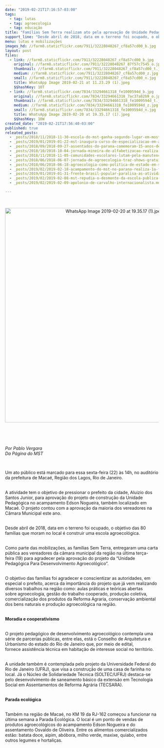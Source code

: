 ```yaml
---
date: "2019-02-21T17:16:57-03:00"
tags:
  - tag: lutas
  - tag: agroecologia
  - tag: educação
title: "Famílias Sem Terra realizam ato pela aprovação de Unidade Pedagógica no Rio de Janeiro "
support_line: "Desde abril de 2018, data em o terreno foi ocupado, o objetivo das 80 famílias que moram no local é construir uma escola agroecológica"
menu: lutas e mobilizações
images_hd: //farm8.staticflickr.com/7911/32228048267_cf8a57cd00_b.jpg
layout: post
files:
  - link: //farm8.staticflickr.com/7911/32228048267_cf8a57cd00_b.jpg
    original: //farm8.staticflickr.com/7911/32228048267_87f57c7545_o.jpg
    thumbnail: //farm8.staticflickr.com/7911/32228048267_cf8a57cd00_t.jpg
    medium: //farm8.staticflickr.com/7911/32228048267_cf8a57cd00_z.jpg
    small: //farm8.staticflickr.com/7911/32228048267_cf8a57cd00_n.jpg
    title: WhatsApp Image 2019-02-21 at 11.23.29 (1).jpeg
    $$hashKey: 10T
  - link: //farm8.staticflickr.com/7834/33294661318_fe1009594d_b.jpg
    original: //farm8.staticflickr.com/7834/33294661318_7ac37a82b9_o.jpg
    thumbnail: //farm8.staticflickr.com/7834/33294661318_fe1009594d_t.jpg
    medium: //farm8.staticflickr.com/7834/33294661318_fe1009594d_z.jpg
    small: //farm8.staticflickr.com/7834/33294661318_fe1009594d_n.jpg
    title: WhatsApp Image 2019-02-20 at 19.35.17 (1).jpeg
    $$hashKey: 10W
created_date: "2019-02-21T17:56:40-03:00"
published: true
releated_posts:
  - _posts/2018/11/2018-11-30-escola-do-mst-ganha-segundo-lugar-em-mostra-pedagogica-no-rs.md
  - _posts/2019/01/2019-01-22-mst-inaugura-curso-de-especializacao-em-agroecologia-voltada-a-educacao.md
  - _posts/2018/09/2018-09-27-assentados-do-parana-comemoram-15-anos-de-acesso-a-educacao-popular.md
  - _posts/2018/10/2018-10-04-jornada-mineira-de-alfabetizacao-realiza-circulos-de-cultura.md
  - _posts/2018/11/2018-11-05-comunidades-escolares-lutam-pela-manutencao-de-escolas-do-campo-em-abelardo-luz-santa-catarina.md
  - _posts/2018/06/2018-06-07-jornada-de-agroecologia-traz-shows-gratuitos-de-ana-canas-otto-e-bateria-da-tuiuti-para-curitiba.md
  - _posts/2018/06/2018-06-18-agroecologia-como-politica-de-estado-em-sergipe.md
  - _posts/2019/02/2019-02-18-acampamento-do-mst-no-parana-realiza-1a-festa-da-colheita-e-da-reforma-agraria.md
  - _posts/2019/01/2019-01-31-frente-brasil-popular-paralisa-as-atividades-da-vale-em-governador-valadares.md
  - _posts/2019/02/2019-02-08-mst-repudia-o-desmonte-da-escola-publica-de-saude.md
  - _posts/2019/02/2019-02-09-apolonio-de-carvalho-internacionalista.md

---
```

<p>&nbsp;</p>

<p style="text-align:center"><img alt="WhatsApp Image 2019-02-20 at 19.35.17 (1).jpeg" height="700" src="//farm8.staticflickr.com/7834/33294661318_fe1009594d_b.jpg" width="700" /></p>

<p>&nbsp;</p>

<p>&nbsp;</p>

<p><em>Por Pablo Vergara<br />
Da P&aacute;gina do MST&nbsp;</em></p>

<p>&nbsp;</p>

<p>Um ato p&uacute;blico est&aacute; marcado para essa sexta-feira (22) &agrave;s 14h, no audit&oacute;rio da prefeitura de Maca&eacute;, Regi&atilde;o dos Lagos, Rio de Janeiro.</p>

<p><br />
A atividade tem o objetivo de pressionar o prefeito da cidade,&nbsp;Aluizio&nbsp;dos Santos&nbsp;Junior, para&nbsp;aprova&ccedil;&atilde;o&nbsp;do projeto de constru&ccedil;&atilde;o da Unidade Pedag&oacute;gica no&nbsp;acampamento&nbsp;Edson Nogueira, tamb&eacute;m localizado em Maca&eacute;. O projeto contou com a aprova&ccedil;&atilde;o da maioria dos vereadores na C&acirc;mara Municipal este ano.</p>

<p><br />
Desde abril de 2018, data em o terreno foi ocupado, o objetivo das 80 fam&iacute;lias que moram no local &eacute; construir uma escola agroecol&oacute;gica.</p>

<p><br />
Como parte das mobiliza&ccedil;&otilde;es, as fam&iacute;lias Sem Terra, entregaram uma carta p&uacute;blica aos vereadores da c&acirc;mara municipal da regi&atilde;o na&nbsp;&uacute;ltima ter&ccedil;a-feira&nbsp;(19) para agradecer pela aprova&ccedil;&atilde;o do projeto da&nbsp;&ldquo;Unidade Pedag&oacute;gica Para Desenvolvimento Agroecol&oacute;gico&rdquo;.</p>

<p><br />
O objetivo das fam&iacute;lias foi agradecer e conscientizar&nbsp;as autoridades, em especial o prefeito,&nbsp;acerca&nbsp;da import&acirc;ncia do projeto que j&aacute; vem realizando diversos trabalhos na regi&atilde;o como:&nbsp;aulas pr&aacute;ticas e te&oacute;ricas abertas sobre&nbsp;agroecologia, gest&atilde;o do trabalho cooperado, produ&ccedil;&atilde;o coletiva, comercializa&ccedil;&atilde;o dos produtos da Reforma Agraria, conserva&ccedil;&atilde;o ambiental dos bens naturais e&nbsp;produ&ccedil;&atilde;o agroecol&oacute;gica na regi&atilde;o.</p>

<p><br />
<strong>Moradia e cooperativismo</strong></p>

<p><br />
O projeto pedag&oacute;gico de desenvolvimento agroecol&oacute;gico contempla uma s&eacute;rie de parcerias p&uacute;blicas, entre elas, est&aacute; o&nbsp;Conselho de Arquitetura e Urbanismo do estado do Rio de Janeiro que,&nbsp;por meio de edital, fornece&nbsp;assist&ecirc;ncia t&eacute;cnica em habita&ccedil;&atilde;o de interesse social no territ&oacute;rio.</p>

<p><br />
A unidade tamb&eacute;m &eacute; contemplada pelo projeto da Universidade Federal do Rio de Janeiro (UFRJ),&nbsp;que visa a constru&ccedil;&atilde;o de uma casa de farinha no local. J&aacute; o&nbsp;N&uacute;cleo de Solidariedade T&eacute;cnica (SOLTEC/UFRJ) destaca-se pelo&nbsp;desenvolvimento de saneamento b&aacute;sico da extens&atilde;o em Tecnologia Social em Assentamentos de Reforma Agr&aacute;ria (TECSARA).</p>

<p><br />
<strong>Parada ecol&oacute;gica&nbsp;</strong></p>

<p><br />
Tamb&eacute;m na regi&atilde;o de Maca&eacute;, no KM 19 da RJ-162 come&ccedil;ou a funcionar na &uacute;ltima semana a Parada Ecol&oacute;gica. O local &eacute; um&nbsp;ponto de vendas de produtos agroecol&oacute;gicos do acampamento Edson Nogueira e do assentamento Osvaldo de Oliveira. Entre os alimentos comercializados est&atilde;o: batata doce, aipim, ab&oacute;bora, milho verde, maxixe, quiabo, entre outros legumes e hortali&ccedil;as.&nbsp;&nbsp;&nbsp;</p>

<p>&nbsp;</p>
